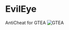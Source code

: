 # EvilEye
AntiCheat for GTEA
![GTEA](https://github.com/user-attachments/assets/841cf2b2-6e00-44aa-9952-9a208105eb76)

